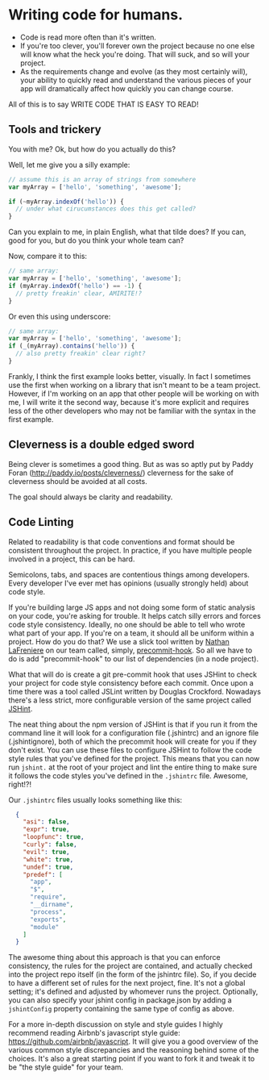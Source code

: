 # Writing code for humans.

- Code is read more often than it's written. 
- If you're too clever, you'll forever own the project because no one else will know what the heck you're doing. That will suck, and so will your project.
- As the requirements change and evolve (as they most certainly will), your ability to quickly read and understand the various pieces of your app will dramatically affect how quickly you can change course.

All of this is to say WRITE CODE THAT IS EASY TO READ!

## Tools and trickery

You with me? Ok, but how do you actually do this? 

Well, let me give you a silly example:

```javascript
// assume this is an array of strings from somewhere
var myArray = ['hello', 'something', 'awesome']; 

if (~myArray.indexOf('hello')) {
  // under what cirucumstances does this get called?
}
```

Can you explain to me, in plain English, what that tilde does? If you can, good for you, but do you think your whole team can?

Now, compare it to this:

```javascript
// same array:
var myArray = ['hello', 'something', 'awesome']; 
if (myArray.indexOf('hello') == -1) {
  // pretty freakin' clear, AMIRITE!?
}
```

Or even this using underscore:

```javascript
// same array:
var myArray = ['hello', 'something', 'awesome']; 
if (_(myArray).contains('hello')) {
  // also pretty freakin' clear right?
}
```

Frankly, I think the first example looks better, visually. In fact I sometimes use the first when working on a library that isn't meant to be a team project. However, if I'm working on an app that other people will be working on with me, I will write it the second way, because it's more explicit and requires less of the other developers who may not be familiar with the syntax in the first example.


## Cleverness is a double edged sword

Being clever is sometimes a good thing. But as was so aptly put by Paddy Foran (http://paddy.io/posts/cleverness/) cleverness for the sake of cleverness should be avoided at all costs. 

The goal should always be clarity and readability.

## Code Linting

Related to readability is that code conventions and format should be consistent throughout the project. In practice, if you have multiple people involved in a project, this can be hard.

Semicolons, tabs, and spaces are contentious things among developers. Every developer I've ever met has opinions (usually strongly held) about code style.

If you're building large JS apps and not doing some form of static analysis on your code, you're asking for trouble. It helps catch silly errors and forces code style consistency. Ideally, no one should be able to tell who wrote what part of your app. If you're on a team, it should all be uniform within a project. How do you do that? We use a slick tool written by [Nathan LaFreniere](https://twitter.com/quitlahok) on our team called, simply, [precommit-hook](http://github.com/nlf/precommit-hook). So all we have to do is add "precommit-hook" to our list of dependencies (in a node project).

What that will do is create a git pre-commit hook that uses JSHint to check your project for code style consistency before each commit. Once upon a time there was a tool called JSLint written by Douglas Crockford. Nowadays there's a less strict, more configurable version of the same project called [JSHint](http://www.jshint.com/). 

The neat thing about the npm version of JSHint is that if you run it from the command line it will look for a configuration file (.jshintrc) and an ignore file (.jshintignore), both of which the precommit hook will create for you if they don't exist. You can use these files to configure JSHint to follow the code style rules that you've defined for the project. This means that you can now run `jshint.` at the root of your project and lint the entire thing to make sure it follows the code styles you've defined in the `.jshintrc` file. Awesome, right!?!

Our `.jshintrc` files usually looks something like this:

```json
  {
    "asi": false,
    "expr": true,
    "loopfunc": true,
    "curly": false,
    "evil": true,
    "white": true,
    "undef": true,
    "predef": [
      "app",
      "$",
      "require",
      "__dirname",
      "process",
      "exports",
      "module"
    ]
  }
```

The awesome thing about this approach is that you can enforce consistency, the rules for the project are contained, and actually checked into the project repo itself (in the form of the jshintrc file). So, if you decide to have a different set of rules for the next project, fine. It's not a global setting; it's defined and adjusted by whomever runs the project. Optionally, you can also specify your jshint config in package.json by adding a `jshintConfig` property containing the same type of config as above.

For a more in-depth discussion on style and style guides I highly recommend reading Airbnb's javascript style guide: https://github.com/airbnb/javascript. It will give you a good overview of the various common style discrepancies and the reasoning behind some of the choices. It's also a great starting point if you want to fork it and tweak it to be "the style guide" for your team.
